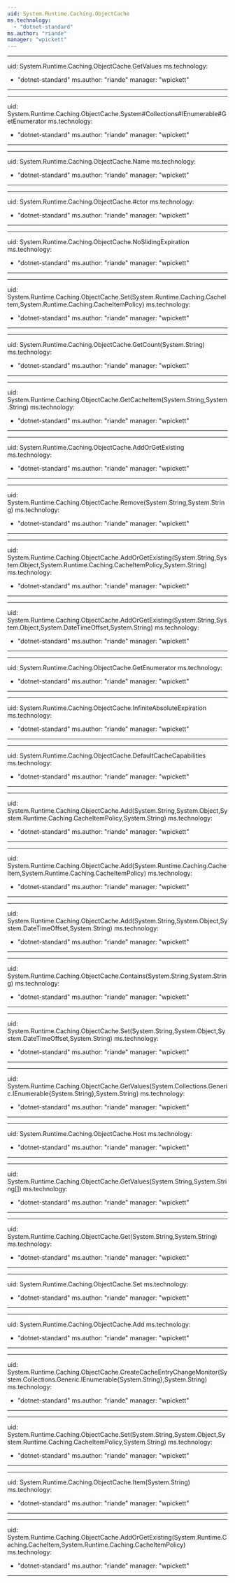 ```yaml
---
uid: System.Runtime.Caching.ObjectCache
ms.technology: 
  - "dotnet-standard"
ms.author: "riande"
manager: "wpickett"
---
```


---
uid: System.Runtime.Caching.ObjectCache.GetValues
ms.technology: 
  - "dotnet-standard"
ms.author: "riande"
manager: "wpickett"
---

---
uid: System.Runtime.Caching.ObjectCache.System#Collections#IEnumerable#GetEnumerator
ms.technology: 
  - "dotnet-standard"
ms.author: "riande"
manager: "wpickett"
---

---
uid: System.Runtime.Caching.ObjectCache.Name
ms.technology: 
  - "dotnet-standard"
ms.author: "riande"
manager: "wpickett"
---

---
uid: System.Runtime.Caching.ObjectCache.#ctor
ms.technology: 
  - "dotnet-standard"
ms.author: "riande"
manager: "wpickett"
---

---
uid: System.Runtime.Caching.ObjectCache.NoSlidingExpiration
ms.technology: 
  - "dotnet-standard"
ms.author: "riande"
manager: "wpickett"
---

---
uid: System.Runtime.Caching.ObjectCache.Set(System.Runtime.Caching.CacheItem,System.Runtime.Caching.CacheItemPolicy)
ms.technology: 
  - "dotnet-standard"
ms.author: "riande"
manager: "wpickett"
---

---
uid: System.Runtime.Caching.ObjectCache.GetCount(System.String)
ms.technology: 
  - "dotnet-standard"
ms.author: "riande"
manager: "wpickett"
---

---
uid: System.Runtime.Caching.ObjectCache.GetCacheItem(System.String,System.String)
ms.technology: 
  - "dotnet-standard"
ms.author: "riande"
manager: "wpickett"
---

---
uid: System.Runtime.Caching.ObjectCache.AddOrGetExisting
ms.technology: 
  - "dotnet-standard"
ms.author: "riande"
manager: "wpickett"
---

---
uid: System.Runtime.Caching.ObjectCache.Remove(System.String,System.String)
ms.technology: 
  - "dotnet-standard"
ms.author: "riande"
manager: "wpickett"
---

---
uid: System.Runtime.Caching.ObjectCache.AddOrGetExisting(System.String,System.Object,System.Runtime.Caching.CacheItemPolicy,System.String)
ms.technology: 
  - "dotnet-standard"
ms.author: "riande"
manager: "wpickett"
---

---
uid: System.Runtime.Caching.ObjectCache.AddOrGetExisting(System.String,System.Object,System.DateTimeOffset,System.String)
ms.technology: 
  - "dotnet-standard"
ms.author: "riande"
manager: "wpickett"
---

---
uid: System.Runtime.Caching.ObjectCache.GetEnumerator
ms.technology: 
  - "dotnet-standard"
ms.author: "riande"
manager: "wpickett"
---

---
uid: System.Runtime.Caching.ObjectCache.InfiniteAbsoluteExpiration
ms.technology: 
  - "dotnet-standard"
ms.author: "riande"
manager: "wpickett"
---

---
uid: System.Runtime.Caching.ObjectCache.DefaultCacheCapabilities
ms.technology: 
  - "dotnet-standard"
ms.author: "riande"
manager: "wpickett"
---

---
uid: System.Runtime.Caching.ObjectCache.Add(System.String,System.Object,System.Runtime.Caching.CacheItemPolicy,System.String)
ms.technology: 
  - "dotnet-standard"
ms.author: "riande"
manager: "wpickett"
---

---
uid: System.Runtime.Caching.ObjectCache.Add(System.Runtime.Caching.CacheItem,System.Runtime.Caching.CacheItemPolicy)
ms.technology: 
  - "dotnet-standard"
ms.author: "riande"
manager: "wpickett"
---

---
uid: System.Runtime.Caching.ObjectCache.Add(System.String,System.Object,System.DateTimeOffset,System.String)
ms.technology: 
  - "dotnet-standard"
ms.author: "riande"
manager: "wpickett"
---

---
uid: System.Runtime.Caching.ObjectCache.Contains(System.String,System.String)
ms.technology: 
  - "dotnet-standard"
ms.author: "riande"
manager: "wpickett"
---

---
uid: System.Runtime.Caching.ObjectCache.Set(System.String,System.Object,System.DateTimeOffset,System.String)
ms.technology: 
  - "dotnet-standard"
ms.author: "riande"
manager: "wpickett"
---

---
uid: System.Runtime.Caching.ObjectCache.GetValues(System.Collections.Generic.IEnumerable{System.String},System.String)
ms.technology: 
  - "dotnet-standard"
ms.author: "riande"
manager: "wpickett"
---

---
uid: System.Runtime.Caching.ObjectCache.Host
ms.technology: 
  - "dotnet-standard"
ms.author: "riande"
manager: "wpickett"
---

---
uid: System.Runtime.Caching.ObjectCache.GetValues(System.String,System.String[])
ms.technology: 
  - "dotnet-standard"
ms.author: "riande"
manager: "wpickett"
---

---
uid: System.Runtime.Caching.ObjectCache.Get(System.String,System.String)
ms.technology: 
  - "dotnet-standard"
ms.author: "riande"
manager: "wpickett"
---

---
uid: System.Runtime.Caching.ObjectCache.Set
ms.technology: 
  - "dotnet-standard"
ms.author: "riande"
manager: "wpickett"
---

---
uid: System.Runtime.Caching.ObjectCache.Add
ms.technology: 
  - "dotnet-standard"
ms.author: "riande"
manager: "wpickett"
---

---
uid: System.Runtime.Caching.ObjectCache.CreateCacheEntryChangeMonitor(System.Collections.Generic.IEnumerable{System.String},System.String)
ms.technology: 
  - "dotnet-standard"
ms.author: "riande"
manager: "wpickett"
---

---
uid: System.Runtime.Caching.ObjectCache.Set(System.String,System.Object,System.Runtime.Caching.CacheItemPolicy,System.String)
ms.technology: 
  - "dotnet-standard"
ms.author: "riande"
manager: "wpickett"
---

---
uid: System.Runtime.Caching.ObjectCache.Item(System.String)
ms.technology: 
  - "dotnet-standard"
ms.author: "riande"
manager: "wpickett"
---

---
uid: System.Runtime.Caching.ObjectCache.AddOrGetExisting(System.Runtime.Caching.CacheItem,System.Runtime.Caching.CacheItemPolicy)
ms.technology: 
  - "dotnet-standard"
ms.author: "riande"
manager: "wpickett"
---
